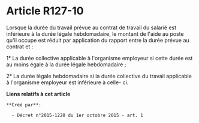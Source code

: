 # Article R127-10

Lorsque la durée du travail prévue au contrat de travail du salarié est inférieure à la durée légale hebdomadaire, le montant
de l'aide au poste qu'il occupe est réduit par application du rapport entre la durée prévue au contrat et : 

1° La durée collective applicable à l'organisme employeur si cette durée est au moins égale à la durée légale hebdomadaire ; 

2° La durée légale hebdomadaire si la durée collective du travail applicable à l'organisme employeur est inférieure à celle-
ci.

**Liens relatifs à cet article**

	**Créé par**:

	  - Décret n°2015-1220 du 1er octobre 2015 - art. 1
